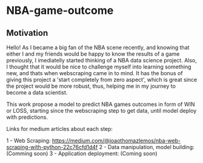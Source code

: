 # NBA-game-outcome

## Motivation

Hello! As I became a big fan of the NBA scene recently, and knowing that either I and my friends would be happy to know the results of a game previously,
I imediatelly started thinking of a NBA data science project.
Also, I thought that it would be nice to challenge myself into learning something new, and thats when webscraping came in to mind. It has the bonus of giving this project a 'start completely from zero aspect', which is great since the project would be more robust, thus, helping me in my journey to become a data scientist.



This work propose a model to predict NBA games outcomes in form of WIN or LOSS, starting since the webscraping step to get data,
until model deploy with predictions. 

Links for medium articles about each step:

1 - Web Scraping: https://medium.com/@joaothomazlemos/nba-web-scraping-with-python-22c76cfd1d4f
2 - Data manipulation, model building: (Comming soon)
3 - Application deployment: (Coming soon)
